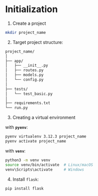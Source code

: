 # Initialization

1. Create a project

```bash
mkdir project_name
```

2. Target project structure:

```bash
project_name/
│
├── app/
│   ├── __init__.py
│   ├── routes.py
│   ├── models.py
│   └── config.py
│
├── tests/
│   └── test_basic.py
│
├── requirements.txt
└── run.py
```

3. Creating a virtual environment

with **`pyenv`**:

```bash
pyenv virtualenv 3.12.3 project_name
pyenv activate project_name
```

with **`venv`**:

```bash
python3 -m venv venv
source venv/bin/activate  # Linux/macOS
venv\Scripts\activate     # Windows
```

4. Install `flask`:

```bash
pip install flask
```
